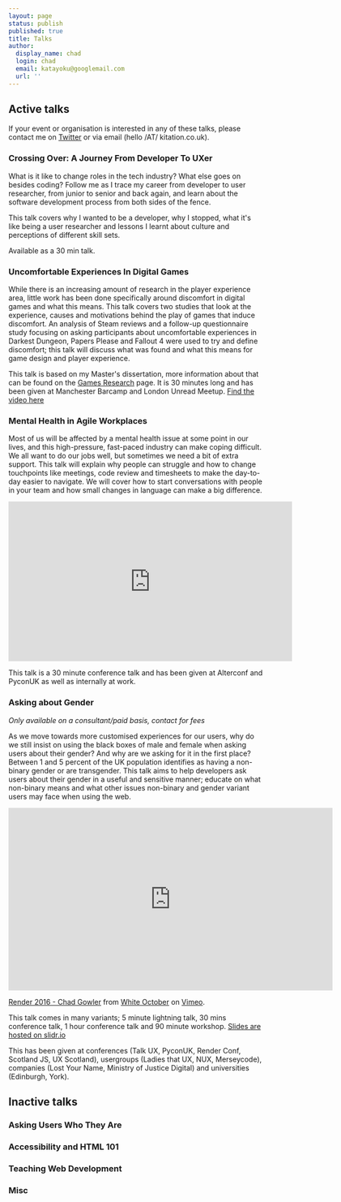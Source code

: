 ```yaml
---
layout: page
status: publish
published: true
title: Talks
author:
  display_name: chad
  login: chad
  email: katayoku@googlemail.com
  url: ''
---
```


## Active talks

If your event or organisation is interested in any of these talks, please contact me on [Twitter](https://twitter.com/kitation) or via email (hello /AT/ kitation.co.uk).

### Crossing Over: A Journey From Developer To UXer

What is it like to change roles in the tech industry? What else goes on besides coding? Follow me as I trace my career from developer to user researcher, from junior to senior and back again, and learn about the software development process from both sides of the fence.

This talk covers why I wanted to be a developer, why I stopped, what it's like being a user researcher and lessons I learnt about culture and perceptions of different skill sets.

Available as a 30 min talk.

### Uncomfortable Experiences In Digital Games

While there is an increasing amount of research in the player experience area, little work has been done specifically around discomfort in digital games and what this means. This talk covers two studies that look at the experience, causes and motivations behind the play of games that induce discomfort. An analysis of Steam reviews and a follow-up questionnaire study focusing on asking participants about uncomfortable experiences in Darkest Dungeon, Papers Please and Fallout 4 were used to try and define discomfort; this talk will discuss what was found and what this means for game design and player experience.

This talk is based on my Master's dissertation, more information about that can be found on the [Games Research](https://kitation.co.uk/project) page. It is 30 minutes long and has been given at Manchester Barcamp and London Unread Meetup. [Find the video here](https://skillsmatter.com/skillscasts/13397-uncomfortable-experiences-in-digital-games)

### Mental Health in Agile Workplaces

Most of us will be affected by a mental health issue at some point in our lives, and this high-pressure, fast-paced industry can make coping difficult. We all want to do our jobs well, but sometimes we need a bit of extra support.
This talk will explain why people can struggle and how to change touchpoints like meetings, code review and timesheets to make the day-to-day easier to navigate. We will cover how to start conversations with people in your team and how small changes in language can make a big difference.

<iframe width="560" height="315" src="https://www.youtube.com/embed/VRmlSsPA-VY" frameborder="0" allow="accelerometer; autoplay; encrypted-media; gyroscope; picture-in-picture" allowfullscreen></iframe>

This talk is a 30 minute conference talk and has been given at Alterconf and PyconUK as well as internally at work.

### Asking about Gender

*Only available on a consultant/paid basis, contact for fees*

As we move towards more customised experiences for our users, why do we still insist on using the black boxes of male and female when asking users about their gender? And why are we asking for it in the first place? Between 1 and 5 percent of the UK population identifies as having a non-binary gender or are transgender. This talk aims to help developers ask users about their gender in a useful and sensitive manner; educate on what non-binary means and what other issues non-binary and gender variant users may face when using the web.

<iframe src="https://player.vimeo.com/video/166790858" width="640" height="360" frameborder="0" webkitallowfullscreen mozallowfullscreen allowfullscreen></iframe>
<p><a href="https://vimeo.com/166790858">Render 2016 - Chad Gowler</a> from <a href="https://vimeo.com/whiteoctober">White October</a> on <a href="https://vimeo.com">Vimeo</a>.</p>

This talk comes in many variants; 5 minute lightning talk, 30 mins conference talk, 1 hour conference talk and 90 minute workshop. [Slides are hosted on slidr.io](https://slidr.io/kitation/asking-about-gender-merseycode#1)

This has been given at conferences (Talk UX, PyconUK, Render Conf, Scotland JS, UX Scotland), usergroups (Ladies that UX, NUX, Merseycode), companies (Lost Your Name, Ministry of Justice Digital) and universities (Edinburgh, York).


## Inactive talks

### Asking Users Who They Are
### Accessibility and HTML 101
### Teaching Web Development
### Misc
